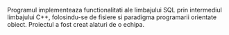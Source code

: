 Programul implementeaza functionalitati ale limbajului SQL prin intermediul limbajului C++, folosindu-se de fisiere si paradigma programarii orientate obiect. Proiectul a fost creat alaturi de o echipa.
